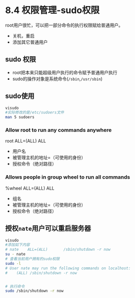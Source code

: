 # 8.4 权限管理-sudo权限
root用户很忙，可以把一部分命令的执行权限赋给普通用户。
- 关机，重启
- 添加其它普通用户
## sudo 权限
- root把本来只能超级用户执行的命令赋予普通用户执行
- sudo的操作对象是系统命令(`/sbin`,`/usr/sbin`)

## sudo使用
```bash
visudo
#实际修改的是/etc/sudoers文件
man 5 sudoers
```
### Allow root to run any commands anywhere
root    ALL=(ALL)       ALL
- 用户名
- 被管理主机的地址=（可使用的身份）
- 授权命令（绝对路径）
### Allows people in group wheel to run all commands
%wheel  ALL=(ALL)       ALL
- 组名
- 被管理主机的地址=（可使用的身份）
- 授权命令（绝对路径）
## 授权`nate`用户可以重启服务器
```bash
visudo
#添加如下内容
# nate    ALL=(ALL)       /sbin/shutdown -r now
su - nate
# 查看当前用户拥有的sudo权限
sudo -l
# User nate may run the following commands on localhost:
#    (ALL) /sbin/shutdown -r now


# 执行命令
sudo /sbin/shutdown -r now
```
